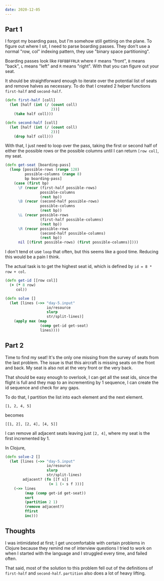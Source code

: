 ```yaml
---
date: 2020-12-05
---
```


## Part 1

I forgot my boarding pass, but I'm somehow still gettinig on the plane. To
figure out where I sit, I need to parse boarding passes. They don't use a normal
"row, col" indexing pattern, they use "binary space partitioning".

Boarding passes look like `FBFBBFFRLR` where `F` means "front", `B` means
"back", `L` means "left" and `R` means "right". With that you can figure out
your seat.

It should be straightforward enough to iterate over the potential list of seats
and remove halves as necessary. To do that I created 2 helper functions
`first-half` and `second-half`.

```clojure
(defn first-half [coll]
  (let [half (int (/ (count coll)
                     2))]
    (take half coll)))

(defn second-half [coll]
  (let [half (int (/ (count coll)
                     2))]
    (drop half coll)))
```

With that, I just need to loop over the pass, taking the first or second half of
either the possible rows or the possible columns until I can return `[row col]`,
my seat.

```clojure
(defn get-seat [boarding-pass]
  (loop [possible-rows (range 128)
         possible-columns (range 8)
         bp boarding-pass]
    (case (first bp)
      \F (recur (first-half possible-rows)
                possible-columns
                (rest bp))
      \B (recur (second-half possible-rows)
                possible-columns
                (rest bp))
      \L (recur possible-rows
                (first-half possible-columns)
                (rest bp))
      \R (recur possible-rows
                (second-half possible-columns)
                (rest bp))
      nil [(first possible-rows) (first possible-columns)])))
```

I don't tend ot use `loop` that often, but this seems like a good time. Reducing
this would be a pain I think.

The actual task is to get the highest seat id, which is defined by
`id = 8 * row + col`.

```clojure
(defn get-id [[row col]]
  (+ (* 8 row)
     col))

(defn solve []
  (let [lines (->> "day-5.input"
                   io/resource
                   slurp
                   str/split-lines)]
    (apply max (map
                (comp get-id get-seat)
                lines))))
```

## Part 2

Time to find my seat! It's the only one missing from the survey of seats from
the last problem. The issue is that this aircraft is missing seats on the front
and back. My seat is also not at the very front or the very back.

That should be easy enough to overlook, I can get all the seat ids, since the
flight is full and they map to an incrementing by 1 sequence, I can create the
id sequence and check for any gaps.

To do that, I partition the list into each element and the next element.

```
[1, 2, 4, 5]
```

becomes

```
[[1, 2], [2, 4], [4, 5]]
```

I can remove all adjacent seats leaving just `[2, 4]`, where my seat is the
first incremented by 1.

In Clojure,

```clojure
(defn solve-2 []
  (let [lines (->> "day-5.input"
                   io/resource
                   slurp
                   str/split-lines)
        adjacent? (fn [[f s]]
                    (= 1 (- s f )))]
    (->> lines
         (map (comp get-id get-seat))
         sort
         (partition 2 1)
         (remove adjacent?)
         ffirst
         inc)))
```

## Thoughts

I was intimidated at first; I get uncomfortable with certain problems in Clojure
because they remind me of interview questions I tried to work on when I started
with the language and I struggled every time, and failed often.

That said, most of the solution to this problem fell out of the definitions of
`first-half` and `second-half`. `partition` also does a lot of heavy lifting.
